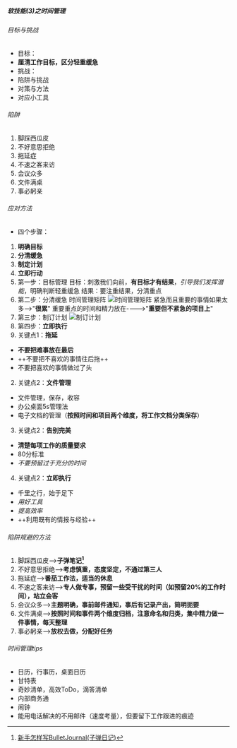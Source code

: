 ##### 软技能(3)之时间管理

###### 目标与挑战

- 目标：
 - **厘清工作目标，区分轻重缓急**
- 挑战：
 - 陷阱与挑战
 - 对策与方法
 - 对应小工具

###### 陷阱

 1. 脚踩西瓜皮
 2. 不好意思拒绝
 3. 拖延症
 4. 不速之客来访
 5. 会议众多
 6. 文件满桌
 7. 事必躬亲

###### 应对方法

- 四个步骤：
 1. **明确目标**
 2. **分清缓急**
 3. **制定计划**
 4. **立即行动**
1. 第一步：目标管理
 目标：刺激我们向前，**有目标才有结果**，*引导我们发挥潜能*，明确判断轻重缓急
 结果：要注重结果，分清重点
2. 第二步：分清缓急
 时间管理矩阵
 ![时间管理矩阵](http://images.cnblogs.com/cnblogs_com/prayjourney/1041349/o_%e6%97%b6%e9%97%b4%e7%ae%a1%e7%90%86%e7%9f%a9%e9%98%b5.png)
 紧急而且重要的事情如果太多-->"**很累**"
 重要重点的时间和精力放在---->"**重要但不紧急的项目上**"
3. 第三步：制订计划
 ![制订计划](http://images.cnblogs.com/cnblogs_com/prayjourney/1041349/o_%e5%88%b6%e5%ae%9a%e8%ae%a1%e5%88%92.png)
4. 第四步：**立即执行**
 1. 关键点1：**拖延**
   - **不要把难事放在最后**
   - ++不要把不喜欢的事情往后拖++
   - 不要把喜欢的事情做过了头
 2. 关键点2：**文件管理**
   - 文件管理，保存，收容
   - 办公桌面5s管理法
   - 电子文档的管理（**按照时间和项目两个维度，将工作文档分类保存**）
 3. 关键点2：**告别完美**
   - **清楚每项工作的质量要求**
   - 80分标准
   - *不要预留过于充分的时间*
 4. 关键点2：**立即执行**
   - 千里之行，始于足下
   - *用好工具*
   - *提高效率*
   - ++利用既有的情报与经验++

###### 陷阱规避的方法

 1. 脚踩西瓜皮-->**子弹笔记[^1]**
 2. 不好意思拒绝-->**考虑慎重，态度坚定，不通过第三人**
 3. 拖延症-->**番茄工作法，适当的休息**
 4. 不速之客来访-->**专人做专事，预留一些受干扰的时间（如预留20%的工作时间），站立会客**
 5. 会议众多-->**主题明确，事前邮件通知，事后有记录产出，简明扼要**
 6. 文件满桌-->**按照时间和事件两个维度归档，注意命名和归类，集中精力做一件事情，每天整理**
 7. 事必躬亲-->**放权去做，分配好任务**

###### 时间管理tips

- 日历，行事历，桌面日历
- 甘特表
- 奇妙清单，高效ToDo，滴答清单
- 内部商务通
- 闹钟
- 能用电话解决的不用邮件（速度考量），但要留下工作跟进的痕迹


[^1]:[新手怎样写BulletJournal(子弹日记)](https://www.zhihu.com/question/50114499)